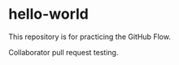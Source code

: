 # hello-world
This repository is for practicing the GitHub Flow.

Collaborator pull request testing.
